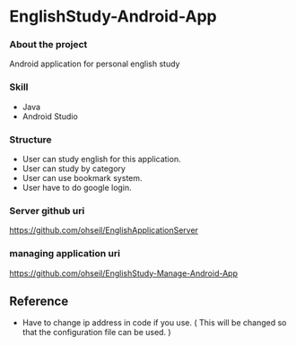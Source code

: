 # EnglishStudy-Android-App   


### About the project  
Android application for personal english study   
### Skill   
- Java
- Android Studio   
### Structure   
- User can study english for this application.
- User can study by category
- User can use bookmark system.
- User have to do google login.

### Server github uri   
https://github.com/ohseil/EnglishApplicationServer   
### managing application uri   
https://github.com/ohseil/EnglishStudy-Manage-Android-App   

## Reference   
- Have to change ip address in code if you use. ( This will be changed so that the configuration file can be used. )
